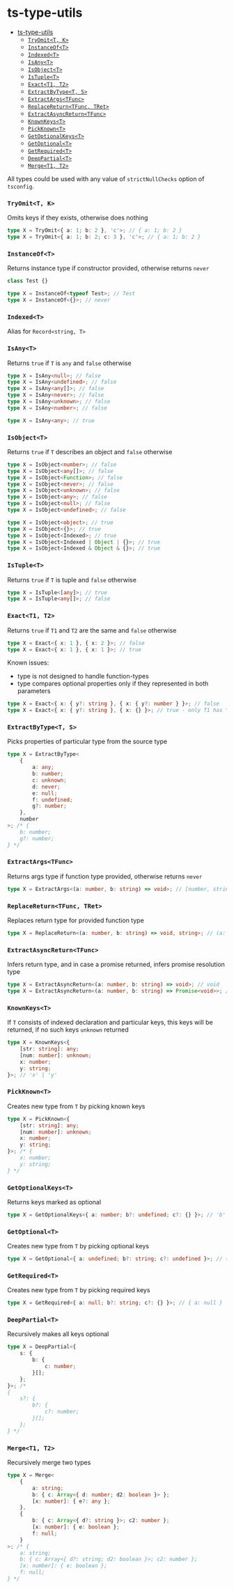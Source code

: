 # ts-type-utils

- [ts-type-utils](#ts-type-utils)
    - [`TryOmit<T, K>`](#tryomitt-k)
    - [`InstanceOf<T>`](#instanceoft)
    - [`Indexed<T>`](#indexedt)
    - [`IsAny<T>`](#isanyt)
    - [`IsObject<T>`](#isobjectt)
    - [`IsTuple<T>`](#istuplet)
    - [`Exact<T1, T2>`](#exactt1-t2)
    - [`ExtractByType<T, S>`](#extractbytypet-s)
    - [`ExtractArgs<TFunc>`](#extractargstfunc)
    - [`ReplaceReturn<TFunc, TRet>`](#replacereturntfunc-tret)
    - [`ExtractAsyncReturn<TFunc>`](#extractasyncreturntfunc)
    - [`KnownKeys<T>`](#knownkeyst)
    - [`PickKnown<T>`](#pickknownt)
    - [`GetOptionalKeys<T>`](#getoptionalkeyst)
    - [`GetOptional<T>`](#getoptionalt)
    - [`GetRequired<T>`](#getrequiredt)
    - [`DeepPartial<T>`](#deeppartialt)
    - [`Merge<T1, T2>`](#merget1-t2)

All types could be used with any value of `strictNullChecks` option of `tsconfig`.

### `TryOmit<T, K>`

Omits keys if they exists, otherwise does nothing

```ts
type X = TryOmit<{ a: 1; b: 2 }, 'c'>; // { a: 1; b: 2 }
type X = TryOmit<{ a: 1; b: 2; c: 3 }, 'c'>; // { a: 1; b: 2 }
```

### `InstanceOf<T>`

Returns instance type if constructor provided, otherwise returns `never`

```ts
class Test {}

type X = InstanceOf<typeof Test>; // Test
type X = InstanceOf<{}>; // never
```

### `Indexed<T>`

Alias for `Record<string, T>`

### `IsAny<T>`

Returns `true` if `T` is `any` and `false` otherwise

```ts
type X = IsAny<null>; // false
type X = IsAny<undefined>; // false
type X = IsAny<any[]>; // false
type X = IsAny<never>; // false
type X = IsAny<unknown>; // false
type X = IsAny<number>; // false

type X = IsAny<any>; // true
```

### `IsObject<T>`

Returns `true` if `T` describes an object and `false` otherwise

```ts
type X = IsObject<number>; // false
type X = IsObject<any[]>; // false
type X = IsObject<Function>; // false
type X = IsObject<never>; // false
type X = IsObject<unknown>; // false
type X = IsObject<any>; // false
type X = IsObject<null>; // false
type X = IsObject<undefined>; // false

type X = IsObject<object>; // true
type X = IsObject<{}>; // true
type X = IsObject<Indexed>; // true
type X = IsObject<Indexed | Object | {}>; // true
type X = IsObject<Indexed & Object & {}>; // true
```

### `IsTuple<T>`

Returns `true` if `T` is tuple and `false` otherwise

```ts
type X = IsTuple<[any]>; // true
type X = IsTuple<any[]>; // false
```

### `Exact<T1, T2>`

Returns `true` if `T1` and `T2` are the same and `false` otherwise

```ts
type X = Exact<{ x: 1 }, { x: 2 }>; // false
type X = Exact<{ x: 1 }, { x: 1 }>; // true
```

Known issues:

-   type is not designed to handle function-types
-   type compares optional properties only if they represented in both parameters

```ts
type X = Exact<{ x: { y?: string }, { x: { y?: number } }>; // false
type X = Exact<{ x: { y?: string }, { x: {} }>; // true - only T1 has "y" key and it's optional
```

### `ExtractByType<T, S>`

Picks properties of particular type from the source type

```ts
type X = ExtractByType<
    {
        a: any;
        b: number;
        c: unknown;
        d: never;
        e: null;
        f: undefined;
        g?: number;
    },
    number
>; /* {
    b: number;
    g?: number;
} */
```

### `ExtractArgs<TFunc>`

Returns args type if function type provided, otherwise returns `never`

```ts
type X = ExtractArgs<(a: number, b: string) => void>; // [number, string]
```

### `ReplaceReturn<TFunc, TRet>`

Replaces return type for provided function type

```ts
type X = ReplaceReturn<(a: number, b: string) => void, string>; // (a: number, b: string) => string
```

### `ExtractAsyncReturn<TFunc>`

Infers return type, and in case a promise returned, infers promise resolution type

```ts
type X = ExtractAsyncReturn<(a: number, b: string) => void>; // void
type X = ExtractAsyncReturn<(a: number, b: string) => Promise<void>>; // void
```

### `KnownKeys<T>`

If `T` consists of indexed declaration and particular keys, this keys will be returned, if no such keys `unknown` returned

```ts
type X = KnownKeys<{
    [str: string]: any;
    [num: number]: unknown;
    x: number;
    y: string;
}>; // 'x' | 'y'
```

### `PickKnown<T>`

Creates new type from `T` by picking known keys

```ts
type X = PickKnown<{
    [str: string]: any;
    [num: number]: unknown;
    x: number;
    y: string;
}>; /* {
    x: number;
    y: string;
} */
```

### `GetOptionalKeys<T>`

Returns keys marked as optional

```ts
type X = GetOptionalKeys<{ a: number; b?: undefined; c?: {} }>; // 'b' | 'c'
```

### `GetOptional<T>`

Creates new type from `T` by picking optional keys

```ts
type X = GetOptional<{ a: undefined; b?: string; c?: undefined }>; // { b?: string; c?: undefined }
```

### `GetRequired<T>`

Creates new type from `T` by picking required keys

```ts
type X = GetRequired<{ a: null; b?: string; c?: {} }>; // { a: null }
```

### `DeepPartial<T>`

Recursively makes all keys optional

```ts
type X = DeepPartial<{
    s: {
        b: {
            c: number;
        }[];
    };
}>; /*
{
    s?: {
        b?: {
            c?: number;
        }[];
    };
} */
```

### `Merge<T1, T2>`

Recursively merge two types

```ts
type X = Merge<
    {
        a: string;
        b: { c: Array<{ d: number; d2: boolean }> };
        [x: number]: { e?: any };
    },
    {
        b: { c: Array<{ d?: string }>; c2: number };
        [x: number]: { e: boolean };
        f: null;
    }
>; /* {
    a: string;
    b: { c: Array<{ d?: string; d2: boolean }>; c2: number };
    [x: number]: { e: boolean };
    f: null;
} */
```
